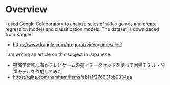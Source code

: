 # Overview

I used Google Colaboratory to analyze sales of video games and create regression models and classification models.
The dataset is downloaded from Kaggle.

- https://www.kaggle.com/gregorut/videogamesales/


I am writing an article on this subject in Japanese.

- 機械学習初心者がテレビゲームの売上データセットを使って回帰モデル・分類モデルを作成してみた
- https://qiita.com/hamham/items/eb1a1f276631bb9334aa
